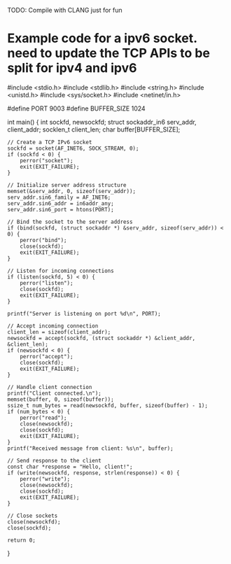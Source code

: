 TODO: Compile with CLANG just for fun

# Example code for a ipv6 socket. need to update the TCP APIs to be split for ipv4 and ipv6
#include <stdio.h>
#include <stdlib.h>
#include <string.h>
#include <unistd.h>
#include <sys/socket.h>
#include <netinet/in.h>

#define PORT 9003
#define BUFFER_SIZE 1024

int main() {
    int sockfd, newsockfd;
    struct sockaddr_in6 serv_addr, client_addr;
    socklen_t client_len;
    char buffer[BUFFER_SIZE];

    // Create a TCP IPv6 socket
    sockfd = socket(AF_INET6, SOCK_STREAM, 0);
    if (sockfd < 0) {
        perror("socket");
        exit(EXIT_FAILURE);
    }

    // Initialize server address structure
    memset(&serv_addr, 0, sizeof(serv_addr));
    serv_addr.sin6_family = AF_INET6;
    serv_addr.sin6_addr = in6addr_any;
    serv_addr.sin6_port = htons(PORT);

    // Bind the socket to the server address
    if (bind(sockfd, (struct sockaddr *) &serv_addr, sizeof(serv_addr)) < 0) {
        perror("bind");
        close(sockfd);
        exit(EXIT_FAILURE);
    }

    // Listen for incoming connections
    if (listen(sockfd, 5) < 0) {
        perror("listen");
        close(sockfd);
        exit(EXIT_FAILURE);
    }

    printf("Server is listening on port %d\n", PORT);

    // Accept incoming connection
    client_len = sizeof(client_addr);
    newsockfd = accept(sockfd, (struct sockaddr *) &client_addr, &client_len);
    if (newsockfd < 0) {
        perror("accept");
        close(sockfd);
        exit(EXIT_FAILURE);
    }

    // Handle client connection
    printf("Client connected.\n");
    memset(buffer, 0, sizeof(buffer));
    ssize_t num_bytes = read(newsockfd, buffer, sizeof(buffer) - 1);
    if (num_bytes < 0) {
        perror("read");
        close(newsockfd);
        close(sockfd);
        exit(EXIT_FAILURE);
    }
    printf("Received message from client: %s\n", buffer);

    // Send response to the client
    const char *response = "Hello, client!";
    if (write(newsockfd, response, strlen(response)) < 0) {
        perror("write");
        close(newsockfd);
        close(sockfd);
        exit(EXIT_FAILURE);
    }

    // Close sockets
    close(newsockfd);
    close(sockfd);

    return 0;
}
